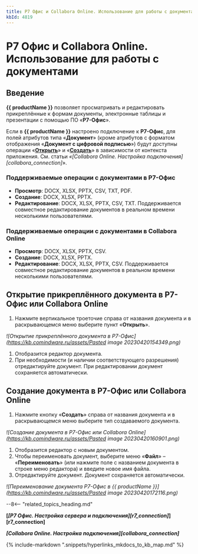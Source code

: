 ```yaml
---
title: Р7 Офис и Collabora Online. Использование для работы с документами
kbId: 4819
---
```


# Р7 Офис и Collabora Online. Использование для работы с документами

## Введение

**{{ productName }}** позволяет просматривать и редактировать прикреплённые к формам документы, электронные таблицы и презентации с помощью ПО «**Р7-Офис**».

Если в **{{ productName }}** настроено подключение к **Р7-Офис**, для полей атрибутов типа «**Документ**» (кроме атрибутов с форматом отображения «**Документ с цифровой подписью**») будут доступны операции «**[Открыть](#mcetoc_1gufn3bol3)**» и «**[Создать](#mcetoc_1gufn3bol4)**» в зависимости от контекста приложения. См. статьи *«[Collabora Online. Настройка подключения][collabora_connection]*».

### Поддерживаемые операции с документами в Р7-Офис

- **Просмотр**: DOCX, XLSX, PPTX, CSV, TXT, PDF.
- **Создание**: DOCX, XLSX, PPTX.
- **Редактирование**: DOCX, XLSX, PPTX, CSV, TXT. Поддерживается совместное редактирование документов в реальном времени несколькими пользователями.

### Поддерживаемые операции с документами в Collabora Online

- **Просмотр**: DOCX, XLSX, PPTX, CSV.
- **Создание**: DOCX, XLSX, PPTX.
- **Редактирование**: DOCX, XLSX, PPTX, CSV. Поддерживается совместное редактирование документов в реальном времени несколькими пользователями.

## Открытие прикреплённого документа в Р7-Офис или Collabora Online

1. Нажмите вертикальное троеточие справа от названия документа и в раскрывающемся меню выберите пункт «**Открыть**».

_![Открытие прикреплённого документа в Р7-Офис](https://kb.comindware.ru/assets/Pasted image 20230420154349.png)_

1. Отобразится редактор документа.
2. При необходимости (и наличии соответствующего разрешения) отредактируйте документ. При редактировании документ сохраняется автоматически.

## Создание документа в Р7-Офис или Collabora Online

1. Нажмите кнопку «**Создать**» справа от названия документа и в раскрывающемся меню выберите тип создаваемого документа.

_![Создание документа в Р7-Офис или Collabora Online](https://kb.comindware.ru/assets/Pasted image 20230420160901.png)_

1. Отобразится редактор с новым документом.
2. Чтобы переименовать документ, выберите меню «**Файл**» – «**Переименовать**» (или нажмите поле с названием документа в строке меню редактора) и введите новое имя файла.
3. Отредактируйте документ. Документ сохраняется автоматически.

_![Переименование документа Р7-Офис в {{ productName }}](https://kb.comindware.ru/assets/Pasted image 20230420172116.png)_

--8<-- "related_topics_heading.md"

**[*[Р7 Офис. Настройка сервера и подключения][r7_connection]*][r7_connection]**

***[Collabora Online. Настройка подключения][collabora_connection]***

{% include-markdown ".snippets/hyperlinks_mkdocs_to_kb_map.md" %}
